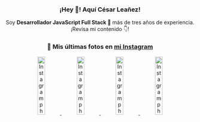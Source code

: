 <div align="center">

<h3>¡Hey 👋! Aquí César Leañez!</h3>

<p>Soy <strong>Desarrollador JavaScript Full Stack 🚀</strong> más de tres años de experiencia.<br />¡Revisa mi contenido 👇!</p>

### 📸 Mis últimas fotos en [mi Instagram](https://instagram.com/cesarsoftware.dev)


<a href='https://instagram.com/p/DIt9Oknp-PZ' target='_blank'>
  <img width='20%' src='https://instagram.fcmn2-1.fna.fbcdn.net/v/t51.2885-15/491444712_17914409433097059_55076089485466172_n.jpg?stp=dst-jpg_e35_tt6&efg=eyJ2ZW5jb2RlX3RhZyI6IkZFRUQuaW1hZ2VfdXJsZ2VuLjU1MngzNDEuc2RyLmY3NTc2MS5kZWZhdWx0X2ltYWdlIn0&_nc_ht=instagram.fcmn2-1.fna.fbcdn.net&_nc_cat=103&_nc_oc=Q6cZ2QHwLzdWp8Df3j7Wl0Thu6KDPMKg0p9Xlu9TP5cIC7gJdsvAyuR-sLx2sgu97SaTo7M&_nc_ohc=CaLjw01mVdAQ7kNvwFOxBs8&_nc_gid=Nlu6k7NGZCJNz8KnXsyzEw&edm=ACWDqb8BAAAA&ccb=7-5&ig_cache_key=MzYxNTgxNTM1ODA3ODI0Nzg5Nw%3D%3D.3-ccb7-5&oh=00_AfIVgj6iz6SzvfzVroM1DSYXJNHNwfR2G73DParX79cWBg&oe=6829AFEB&_nc_sid=ee9879' alt='Instagram photo' />
</a>
<a href='https://instagram.com/p/DICt8_ruj1K' target='_blank'>
  <img width='20%' src='https://instagram.fcmn2-1.fna.fbcdn.net/v/t51.2885-15/487811720_2261442050918393_7784971145546330846_n.jpg?stp=dst-jpg_e15_tt6&efg=eyJ2ZW5jb2RlX3RhZyI6IkNMSVBTLmltYWdlX3VybGdlbi42NDB4MTE1Ni5zZHIuZjcxODc4LmRlZmF1bHRfY292ZXJfZnJhbWUifQ&_nc_ht=instagram.fcmn2-1.fna.fbcdn.net&_nc_cat=105&_nc_oc=Q6cZ2QHwLzdWp8Df3j7Wl0Thu6KDPMKg0p9Xlu9TP5cIC7gJdsvAyuR-sLx2sgu97SaTo7M&_nc_ohc=_2kYGeonkn4Q7kNvwE_cUBI&_nc_gid=Nlu6k7NGZCJNz8KnXsyzEw&edm=ACWDqb8BAAAA&ccb=7-5&ig_cache_key=MzYwMzY0NDc1NTQ5MDc4MjUzOA%3D%3D.3-ccb7-5&oh=00_AfLx9e1EtGq5ZBhSeqJcO4tWvDZJlnOu5k29TgbQvlEBQQ&oe=6829A2E1&_nc_sid=ee9879' alt='Instagram photo' />
</a>
<a href='https://instagram.com/p/DIAOH7MuTdG' target='_blank'>
  <img width='20%' src='https://instagram.fcmn3-2.fna.fbcdn.net/v/t51.2885-15/487701094_964176539225257_203758693226461245_n.jpg?stp=dst-jpg_e15_tt6&efg=eyJ2ZW5jb2RlX3RhZyI6IkNMSVBTLmltYWdlX3VybGdlbi42NDB4MTE1Ni5zZHIuZjcxODc4LmRlZmF1bHRfY292ZXJfZnJhbWUifQ&_nc_ht=instagram.fcmn3-2.fna.fbcdn.net&_nc_cat=101&_nc_oc=Q6cZ2QHwLzdWp8Df3j7Wl0Thu6KDPMKg0p9Xlu9TP5cIC7gJdsvAyuR-sLx2sgu97SaTo7M&_nc_ohc=4nNUqbTg_cYQ7kNvwH7ukML&_nc_gid=Nlu6k7NGZCJNz8KnXsyzEw&edm=ACWDqb8BAAAA&ccb=7-5&ig_cache_key=MzYwMjk0MTgxOTE0ODEyMTkyNg%3D%3D.3-ccb7-5&oh=00_AfIAW8mvwPhcsFBJRZoGXBEhjUNG4UqZi47m4_WNe-ccfA&oe=6829B498&_nc_sid=ee9879' alt='Instagram photo' />
</a>
<a href='https://instagram.com/p/DHtKENeumyc' target='_blank'>
  <img width='20%' src='https://instagram.fcmn2-2.fna.fbcdn.net/v/t51.2885-15/486620439_1373071664043671_6215675251976925620_n.jpg?stp=dst-jpg_e15_tt6&efg=eyJ2ZW5jb2RlX3RhZyI6IkNMSVBTLmltYWdlX3VybGdlbi42NDB4MTE0Ni5zZHIuZjcxODc4LmRlZmF1bHRfY292ZXJfZnJhbWUifQ&_nc_ht=instagram.fcmn2-2.fna.fbcdn.net&_nc_cat=111&_nc_oc=Q6cZ2QHwLzdWp8Df3j7Wl0Thu6KDPMKg0p9Xlu9TP5cIC7gJdsvAyuR-sLx2sgu97SaTo7M&_nc_ohc=viXIGSRI8CwQ7kNvwG0KfP2&_nc_gid=Nlu6k7NGZCJNz8KnXsyzEw&edm=ACWDqb8BAAAA&ccb=7-5&ig_cache_key=MzU5NzU3NTk0NzE1NjA5MDAxMg%3D%3D.3-ccb7-5&oh=00_AfKjeAcDO0jlErJcsW0zcs_SKlt7ZtGIzBVrdKhhKP4xzQ&oe=6829CA24&_nc_sid=ee9879' alt='Instagram photo' />
</a>

</div>
